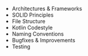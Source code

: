 
- Architectures & Frameworks
- SOLID Principles
- File Structure
- Kotlin Codestyle
- Naming Conventions
- Bugfixes & Improvements
- Testing
